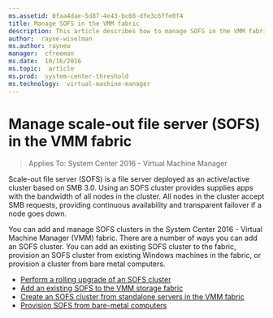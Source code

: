 ```yaml
---
ms.assetid: 0faa4dae-5d87-4e43-bc68-dfe3c6ffe0f4
title: Manage SOFS in the VMM fabric
description: This article describes how to manage SOFS in the VMM fabric
author:  rayne-wiselman
ms.author: raynew
manager:  cfreeman
ms.date:  10/16/2016
ms.topic:  article
ms.prod:  system-center-threshold
ms.technology:  virtual-machine-manager
---
```


# Manage scale-out file server (SOFS) in the VMM fabric

>Applies To: System Center 2016 - Virtual Machine Manager

Scale-out file server (SOFS) is a file server deployed as an active/active cluster based on SMB 3.0. Using an SOFS cluster provides supplies apps with the bandwidth of all nodes in the cluster. All nodes in the cluster accept SMB requests, providing continuous availability and transparent failover if a node goes down.

You can add and manage SOFS clusters in the System Center 2016 - Virtual Machine Manager (VMM) fabric. There are a number of ways you can add an SOFS cluster. You can add an existing SOFS cluster to the fabric,  provision an SOFS cluster from existing Windows machines in the fabric, or provision a cluster from bare metal computers.

- [Perform a rolling upgrade of an SOFS cluster](sofs-rolling-upgrade.md)
- [Add an existing SOFS to the VMM storage fabric](sofs-existing.md)
- [Create an SOFS cluster from standalone servers in the VMM fabric](sofs-cluster.md)
- [Provision SOFS from bare-metal computers](sofs-bare-metal.md)

